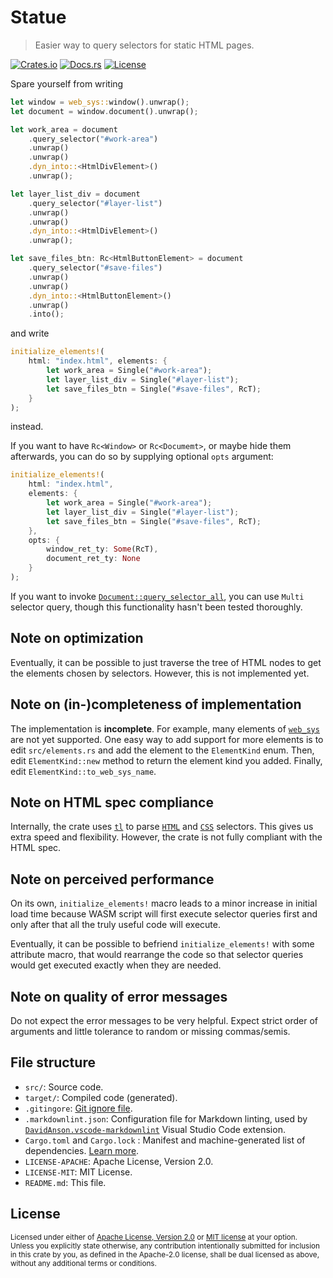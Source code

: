 # Statue

> Easier way to query selectors for static HTML pages.

[![Crates.io](https://img.shields.io/crates/v/statue)](https://crates.io/crates/statue)
[![Docs.rs](https://docs.rs/statue/badge.svg)](https://docs.rs/statue)
[![License](https://img.shields.io/crates/l/statue)](https://crates.io/crates/statue)

Spare yourself from writing

```rust
let window = web_sys::window().unwrap();
let document = window.document().unwrap();

let work_area = document
    .query_selector("#work-area")
    .unwrap()
    .unwrap()
    .dyn_into::<HtmlDivElement>()
    .unwrap();

let layer_list_div = document
    .query_selector("#layer-list")
    .unwrap()
    .unwrap()
    .dyn_into::<HtmlDivElement>()
    .unwrap();

let save_files_btn: Rc<HtmlButtonElement> = document
    .query_selector("#save-files")
    .unwrap()
    .unwrap()
    .dyn_into::<HtmlButtonElement>()
    .unwrap()
    .into();
```

and write

```rust
initialize_elements!(
    html: "index.html", elements: {
        let work_area = Single("#work-area");
        let layer_list_div = Single("#layer-list");   
        let save_files_btn = Single("#save-files", RcT);
    }
);
```

instead.

If you want to have `Rc<Window>` or `Rc<Documemt>`, or maybe hide them afterwards,
you can do so by supplying optional `opts` argument:

```rust
initialize_elements!(
    html: "index.html",
    elements: {
        let work_area = Single("#work-area");
        let layer_list_div = Single("#layer-list");   
        let save_files_btn = Single("#save-files", RcT);
    },
    opts: {
        window_ret_ty: Some(RcT),
        document_ret_ty: None
    }
);
```

If you want to invoke [`Document::query_selector_all`], you can use `Multi`
selector query, though this functionality hasn't been tested thoroughly.

## Note on optimization

Eventually, it can be possible to just traverse the tree of HTML nodes to get
the elements chosen by selectors. However, this is not implemented yet.

## Note on (in-)completeness of implementation

The implementation is **incomplete**. For example, many elements of [`web_sys`]
are not yet supported. One easy way to add support for more elements is to edit
`src/elements.rs` and add the element to the `ElementKind` enum. Then, edit `ElementKind::new`
method to return the element kind you added. Finally, edit `ElementKind::to_web_sys_name`.

## Note on HTML spec compliance

Internally, the crate uses [`tl`] to parse [`HTML`] and [`CSS`] selectors. This gives
us extra speed and flexibility. However, the crate is not fully compliant with
the HTML spec.

## Note on perceived performance

On its own, `initialize_elements!` macro leads to a minor increase in initial
load time because WASM script will first execute selector queries first and only
after that all the truly useful code will execute.

Eventually, it can be possible to befriend `initialize_elements!` with some
attribute macro, that would rearrange the code so that selector queries would
get executed exactly when they are needed.

## Note on quality of error messages

Do not expect the error messages to be very helpful. Expect
strict order of arguments and little tolerance to random or missing
commas/semis.

## File structure

- `src/`: Source code.
- `target/`: Compiled code (generated).
- `.gitingore`: [Git ignore file].
- `.markdownlint.json`: Configuration file for Markdown linting, used by
[`DavidAnson.vscode-markdownlint`] Visual Studio Code extension.
- `Cargo.toml` and `Cargo.lock` : Manifest and machine-generated list of
dependencies. [Learn more](https://doc.rust-lang.org/cargo/guide/cargo-toml-vs-cargo-lock.html).
- `LICENSE-APACHE`: Apache License, Version 2.0.
- `LICENSE-MIT`: MIT License.
- `README.md`: This file.

## License

<sup>
Licensed under either of <a href="LICENSE-APACHE">Apache License, Version
2.0</a> or <a href="LICENSE-MIT">MIT license</a> at your option.
</sup>

<br>

<sub>
Unless you explicitly state otherwise, any contribution intentionally submitted
for inclusion in this crate by you, as defined in the Apache-2.0 license, shall
be dual licensed as above, without any additional terms or conditions.
</sub>

[`web_sys`]: https://docs.rs/web-sys/latest/web_sys/index.html
[Git ignore file]: https://git-scm.com/docs/gitignore
[`DavidAnson.vscode-markdownlint`]: https://marketplace.visualstudio.com/items?itemName=DavidAnson.vscode-markdownlint
[`HTML`]: https://html.spec.whatwg.org/multipage/
[`CSS`]: https://www.w3.org/TR/css-syntax-3/
[`tl`]: https://crates.io/crates/tl
[`Document::query_selector_all`]: https://rustwasm.github.io/wasm-bindgen/api/web_sys/struct.Document.html#method.query_selector_all
